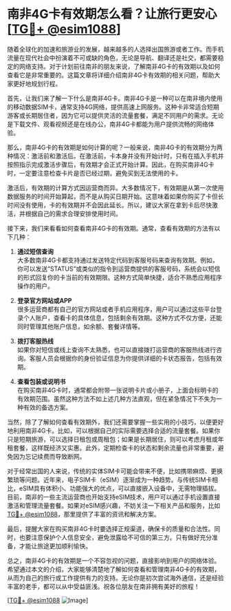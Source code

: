 # 南非4G卡有效期怎么看？让旅行更安心[[TG💪+ @esim1088](https://t.me/s/esim1088)]

随着全球化的加速和旅游业的发展，越来越多的人选择出国旅游或者工作。而手机流量在现代社会中扮演着不可或缺的角色，无论是导航、翻译还是社交，都需要稳定的网络支持。对于计划前往南非的朋友来说，了解南非4G卡的有效期以及如何查看它是非常重要的。这篇文章将详细介绍南非4G卡有效期的相关问题，帮助大家更好地规划行程。

首先，让我们来了解一下什么是南非4G卡。南非4G卡是一种可以在南非境内使用的移动数据SIM卡，通常支持4G网络，提供高速上网服务。这种卡非常适合短期游客或长期居住者，因为它可以提供灵活的流量套餐，满足不同用户的需求。无论是下载文件、观看视频还是在线办公，南非4G卡都能为用户提供流畅的网络体验。

那么，南非4G卡的有效期是如何计算的呢？一般来说，南非4G卡的有效期分为两种情况：激活前和激活后。在激活前，卡本身并没有开始计时，只有在插入手机并按照指示完成激活步骤后，有效期才会正式开始计算。因此，在购买南非4G卡时，一定要注意检查卡片是否已经过期，避免买到无法使用的卡。

激活后，有效期的计算方式因运营商而异。大多数情况下，有效期是从第一次使用数据服务的时间开始算起，而不是从购买日期开始。这意味着如果你购买了卡但长时间没有使用，卡的有效期并不会因此延长。所以，建议大家在拿到卡后尽快激活，并根据自己的需求合理安排使用时间。

接下来，我们来看看如何查看南非4G卡的有效期。通常，查看有效期的方法有以下几种：

1. **通过短信查询**  
   大多数南非4G卡都支持通过发送特定代码到客服号码来查询有效期。例如，你可以发送“STATUS”或类似的指令到运营商提供的客服号码，系统会以短信的形式回复你的卡当前的有效期限。这种方式简单快捷，适合不熟悉应用程序操作的用户。

2. **登录官方网站或APP**  
   很多运营商都有自己的官方网站或者手机应用程序，用户可以通过这些平台登录个人账户，查看卡的具体信息，包括剩余有效期。这种方式不仅方便，还能同时管理其他账户信息，如余额、套餐详情等。

3. **拨打客服热线**  
   如果你对短信或线上查询不太熟悉，也可以直接拨打运营商的客服热线进行咨询。客服人员会根据你的身份验证信息为你提供详细的卡状态报告，包括有效期。

4. **查看包装或说明书**  
   在购买南非4G卡时，通常都会附带一张说明卡片或小册子，上面会标明卡的有效期范围。虽然这种方法不如上述几种方法直观，但在紧急情况下不失为一种有效的备选方案。

当然，除了了解如何查看有效期外，我们还需要掌握一些实用的小技巧，以便更好地利用南非4G卡。比如，可以根据自己的实际需要选择合适的流量套餐。如果你只是短期旅游，可以选择日租包或周租包；如果是长期居住，则可以考虑月租或年租套餐，这样既经济又实惠。此外，定期检查卡的状态和剩余流量也非常重要，避免因为忘记续费而导致断网。

对于经常出国的人来说，传统的实体SIM卡可能会带来不便，比如携带麻烦、更换繁琐等问题。近年来，电子SIM卡（eSIM）逐渐成为一种趋势。与传统SIM卡相比，eSIM具有体积小、功能强大的优点，可以直接嵌入设备中，无需物理插拔。目前，南非的一些主流运营商也开始支持eSIM技术，用户可以通过手机设置直接激活和管理流量套餐。如果对eSIM感兴趣，不妨关注一下相关产品和服务，比如[TG💪+ @esim1088](https://t.me/s/esim1088)，那里提供了丰富的资讯和解决方案。

最后，提醒大家在购买南非4G卡时要选择正规渠道，确保卡的质量和合法性。同时，也要注意保护个人信息安全，避免泄露给不可信的第三方。只有做好充分准备，才能让旅途更加顺利愉快。

总之，南非4G卡的有效期是一个不容忽视的问题，直接影响到用户的网络体验。希望通过本文的介绍，大家能够清楚地了解如何查看和管理南非4G卡的有效期，从而为自己的旅行或工作提供有力的支持。无论你是初次尝试海外通信，还是经验丰富的老手，都可以从中受益匪浅。祝各位朋友在南非拥有美好的旅程！

[[TG💪+ @esim1088](https://t.me/s/esim1088) ![Image](https://i.postimg.cc/4NQfJmqS/Snipaste-2025-05-13-00-14-12.png)]
